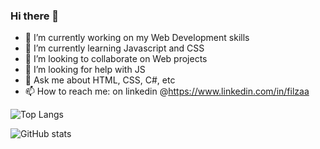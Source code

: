 ### Hi there 👋

<!--
**filza-a/filza-a** is a ✨ _special_ ✨ repository because its `README.md` (this file) appears on your GitHub profile.

Here are some ideas to get you started:
-->
- 🔭 I’m currently working on my Web Development skills
- 🌱 I’m currently learning Javascript and CSS
- 👯 I’m looking to collaborate on Web projects
- 🤔 I’m looking for help with JS
- 💬 Ask me about HTML, CSS, C#, etc
- 📫 How to reach me: on linkedin @https://www.linkedin.com/in/filzaa

![Top Langs](https://github-readme-stats.vercel.app/api/top-langs/?username=filza-a&theme=tokyonight)


![GitHub stats](https://github-readme-stats.vercel.app/api?username=filza-a&show_icons=true&theme=tokyonight)
